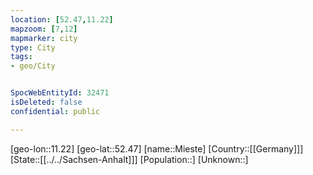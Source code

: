 ```yaml
---
location: [52.47,11.22]
mapzoom: [7,12] 
mapmarker: city 
type: City
tags:
- geo/City


SpocWebEntityId: 32471
isDeleted: false
confidential: public

---
```

[geo-lon::11.22]
[geo-lat::52.47]
[name::Mieste]
[Country::[[Germany]]]
[State::[[../../Sachsen-Anhalt]]]
[Population::]
[Unknown::]

